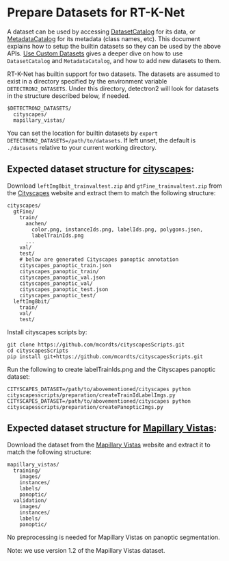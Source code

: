 # Prepare Datasets for RT-K-Net

A dataset can be used by accessing [DatasetCatalog](https://detectron2.readthedocs.io/modules/data.html#detectron2.data.DatasetCatalog)
for its data, or [MetadataCatalog](https://detectron2.readthedocs.io/modules/data.html#detectron2.data.MetadataCatalog) for its metadata (class names, etc).
This document explains how to setup the builtin datasets so they can be used by the above APIs.
[Use Custom Datasets](https://detectron2.readthedocs.io/tutorials/datasets.html) gives a deeper dive on how to use `DatasetCatalog` and `MetadataCatalog`,
and how to add new datasets to them.

RT-K-Net has builtin support for two datasets.
The datasets are assumed to exist in a directory specified by the environment variable
`DETECTRON2_DATASETS`.
Under this directory, detectron2 will look for datasets in the structure described below, if needed.
```
$DETECTRON2_DATASETS/
  cityscapes/
  mapillary_vistas/
```

You can set the location for builtin datasets by `export DETECTRON2_DATASETS=/path/to/datasets`.
If left unset, the default is `./datasets` relative to your current working directory.


## Expected dataset structure for [cityscapes](https://www.cityscapes-dataset.com/downloads/):
Download `leftImg8bit_trainvaltest.zip` and `gtFine_trainvaltest.zip` from the [Cityscapes](https://www.cityscapes-dataset.com/downloads/) website and extract them to match the following structure:
```
cityscapes/
  gtFine/
    train/
      aachen/
        color.png, instanceIds.png, labelIds.png, polygons.json,
        labelTrainIds.png
      ...
    val/
    test/
    # below are generated Cityscapes panoptic annotation
    cityscapes_panoptic_train.json
    cityscapes_panoptic_train/
    cityscapes_panoptic_val.json
    cityscapes_panoptic_val/
    cityscapes_panoptic_test.json
    cityscapes_panoptic_test/
  leftImg8bit/
    train/
    val/
    test/
```
Install cityscapes scripts by:
```
git clone https://github.com/mcordts/cityscapesScripts.git
cd cityscapesScripts
pip install git+https://github.com/mcordts/cityscapesScripts.git
```

Run the following to create labelTrainIds.png and the Cityscapes panoptic dataset:
```
CITYSCAPES_DATASET=/path/to/abovementioned/cityscapes python cityscapesscripts/preparation/createTrainIdLabelImgs.py
CITYSCAPES_DATASET=/path/to/abovementioned/cityscapes python cityscapesscripts/preparation/createPanopticImgs.py
```


## Expected dataset structure for [Mapillary Vistas](https://www.mapillary.com/dataset/vistas):
Download the dataset from the [Mapillary Vistas](https://www.mapillary.com/dataset/vistas) website and extract it to match the following structure:

```
mapillary_vistas/
  training/
    images/
    instances/
    labels/
    panoptic/
  validation/
    images/
    instances/
    labels/
    panoptic/
```

No preprocessing is needed for Mapillary Vistas on panoptic segmentation.

Note: we use version 1.2 of the Mapillary Vistas dataset.
